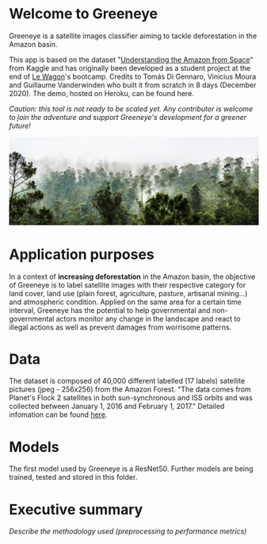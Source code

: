 # Welcome to Greeneye

Greeneye is a satellite images classifier aiming to tackle deforestation in the Amazon basin. 

This app is based on the dataset "[Understanding the Amazon from Space](https://www.kaggle.com/c/planet-understanding-the-amazon-from-space)" from Kaggle
and has originally been developed as a student project at the end of [Le Wagon](https://www.lewagon.com/)'s bootcamp. Credits to Tomás Di Gennaro, Vinicius Moura and Guillaume Vanderwinden who built it from scratch in 8 days (December 2020). The demo, hosted on Heroku, can be found here.

*Caution: this tool is not ready to be scaled yet. Any contributor is welcome to join the adventure and support Greeneye's development for a greener future!*

![alt text](https://github.com/GuiVdwinden/greeneye/blob/master/readme_banner.png?raw=true)

# Application purposes

In a context of **increasing deforestation** in the Amazon basin, the objective of Greeneye is to label satellite images with their respective category for land cover, land use (plain forest, agriculture, pasture, artisanal mining...) and atmospheric condition. 
Applied on the same area for a certain time interval, Greeneye has the potential to help governmental and non-governmental actors monitor any change in the landscape and react to illegal actions as well as prevent damages from worrisome patterns.

# Data

The dataset is composed of 40,000 different labelled (17 labels) satellite pictures (jpeg - 256x256) from the Amazon Forest. "The data comes from Planet's Flock 2 satellites in both sun-synchronous and ISS orbits and was collected between January 1, 2016 and February 1, 2017." Detailed infomation can be found [here](https://www.kaggle.com/c/planet-understanding-the-amazon-from-space/data).

# Models

The first model used by Greeneye is a ResNet50. Further models are being trained, tested and stored in this folder.

# Executive summary

*Describe the methodology used (preprocessing to performance metrics)*
